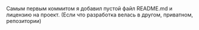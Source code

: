 Самым первым коммитом я добавил пустой файл README.md и лицензию на проект. (Если что разработка велась в другом, приватном, репозитории)